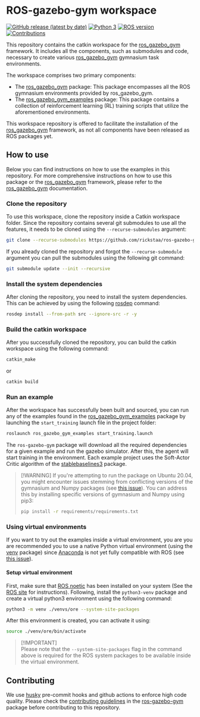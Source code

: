# ROS-gazebo-gym workspace

[![GitHub release (latest by date)](https://img.shields.io/github/v/release/rickstaa/ros-gazebo-gym-ws)](https://github.com/rickstaa/ros-gazebo-gym-ws/releases)
[![Python 3](https://img.shields.io/badge/Python->=3.8-brightgreen)](https://www.python.org/)
[![ROS version](https://img.shields.io/badge/ROS%20versions-Noetic-brightgreen)](https://wiki.ros.org)
[![Contributions](https://img.shields.io/badge/contributions-welcome-brightgreen.svg)](https://github.com/rickstaa/ros-gazebo-gym/blob/noetic/contributing.md)

This repository contains the catkin workspace for the [ros\_gazebo\_gym](https://github.com/rickstaa/ros-gazebo-gym) framework. It includes all the components, such as submodules and code, necessary to create various [ros\_gazebo\_gym](https://github.com/rickstaa/ros-gazebo-gym) gymnasium task environments.

The workspace comprises two primary components:

*   The [ros\_gazebo\_gym](https://github.com/rickstaa/ros-gazebo-gym) package: This package encompasses all the ROS gymnasium environments provided by ros\_gazebo\_gym.
*   The [ros\_gazebo\_gym\_examples](https://github.com/rickstaa/ros-gazebo-gym-examples) package: This package contains a collection of reinforcement learning (RL) training scripts that utilize the aforementioned environments.

This workspace repository is offered to facilitate the installation of the [ros\_gazebo\_gym](https://github.com/rickstaa/ros-gazebo-gym) framework, as not all components have been released as ROS packages yet.

## How to use

Below you can find instructions on how to use the examples in this repository. For more comprehensive instructions on how to use this package or the [ros\_gazebo\_gym](https://github.com/rickstaa/ros-gazebo-gym) framework, please refer to the [ros\_gazebo\_gym](https://rickstaa.dev/ros-gazebo-gym) documentation.

### Clone the repository

To use this workspace, clone the repository inside a Catkin workspace folder. Since the repository contains several git submodules to use all the features, it needs to be cloned using the `--recurse-submodules` argument:

```bash
git clone --recurse-submodules https://github.com/rickstaa/ros-gazebo-gym-ws.git
```

If you already cloned the repository and forgot the `--recurse-submodule` argument you
can pull the submodules using the following git command:

```bash
git submodule update --init --recursive
```

### Install the system dependencies

After cloning the repository, you need to install the system dependencies. This can be achieved by using the following [rosdep](http://wiki.ros.org/rosdep) command:

```bash
rosdep install --from-path src --ignore-src -r -y
```

### Build the catkin workspace

After you successfully cloned the repository, you can build the catkin workspace using the following command:

```bash
catkin_make
```

or

```bash
catkin build
```

### Run an example

After the workspace has successfully been built and sourced, you can run any of the examples found in the [ros\_gazebo\_gym\_examples](https://github.com/rickstaa/ros-gazebo-gym-examples) package by launching the `start_training` launch file in the project folder:

```bash
roslaunch ros_gazebo_gym_examples start_training.launch
```

The `ros-gazebo-gym` package will download all the required dependencies for a given example and run the gazebo simulator. After this, the agent will start training in the environment. Each example project uses the Soft-Actor Critic algorithm of the [stablebaselines3](https://stable-baselines3.readthedocs.io/en/master/) package.

> \[!WARNING]
> If you're attempting to run the package on Ubuntu 20.04, you might encounter issues stemming from conflicting versions of the gymnasium and Numpy packages (see [this issue](https://github.com/ros/rosdistro/pull/38242)). You can address this by installing specific versions of gymnasium and Numpy using pip3:
>
> ```bash
> pip install -r requirements/requirements.txt
> ```

### Using virtual environments

If you want to try out the examples inside a virtual environment, you are you are recommended you to use a native Python virtual environment (using the [venv](https://docs.python.org/3/library/venv.html) package) since [Anaconda](https://www.anaconda.com/) is not yet fully compatible with ROS (see [this issue](https://answers.ros.org/question/256886/conflict-anaconda-vs-ros-catking_pkg-not-found/)).

#### Setup virtual environment

First, make sure that [ROS noetic](https://wiki.ros.org/noetic) has been installed on your system (See the [ROS site](https://wiki.ros.org/noetic) for instructions). Following, install the `python3-venv` package and create a virtual python3 environment using the following command:

```bash
python3 -m venv ./venvs/ore --system-site-packages
```

After this environment is created, you can activate it using:

```bash
source ./venv/ore/bin/activate
```

> \[!IMPORTANT]\
> Please note that the `--system-site-packages` flag in the command above is required for the ROS system packages to be available inside the virtual environment.

## Contributing

We use [husky](https://github.com/typicode/husky) pre-commit hooks and github actions to enforce high code quality. Please check the [contributing guidelines](https://github.com/rickstaa/ros-gazebo-gym/blob/noetic/contributing.md) in the [ros-gazebo-gym](https://github.com/rickstaa/ros-gazebo-gym) package before contributing to this repository.
